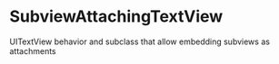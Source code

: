 # SubviewAttachingTextView
UITextView behavior and subclass that allow embedding subviews as attachments
